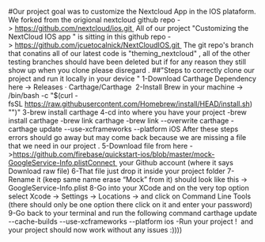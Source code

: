 #Our project goal was to customize the Nextcloud App in the IOS plataform.
We forked from the origional nextcloud github repo -> https://github.com/nextcloud/ios.git 
All of our project "Customizing the NextCloud IOS app " is sitting in this github repo -> https://github.com/jcuetocalnick/NextCloudIOS.git 
The git repo's branch that conatins all of our latest code is "theming_nextcloud" , 
all of the other testing branches should have been deleted but if for any reason they still show up when you clone please disregard .
##"Steps to correctly clone our project and run it locally in your device "
1-Download Carthage Dependency here → Releases · Carthage/Carthage 
2-Install Brew in your machine → /bin/bash -c "$(curl -fsSL https://raw.githubusercontent.com/Homebrew/install/HEAD/install.sh) "‌")" 
3-brew install carthage 
4-cd into where you have your project 
-brew install carthage 
-brew link carthage 
-brew link --overwrite carthage 
-carthage update --use-xcframeworks --platform iOS 
After these steps errors should go away but may come back because we are missing a file that we need in our project . 
5-Download file from here ->https://github.com/firebase/quickstart-ios/blob/master/mock-GoogleService-Info.plistConnect 
your Github account (where it says Download raw file) 
6-That file just drop it inside your project folder 
7-Rename it (keep same name erase “Mock” from it) should look like this → GoogleService-Info.plist 
8-Go into your XCode and on the very top option select Xcode → Settings → Locations → and click on Command Line Tools 
(there should only be one option there click on it and enter your password) 
9-Go back to your terminal and run the following command 
carthage update --cache-builds --use-xcframeworks --platform ios
-Run your project !
‌
and your project should now work without any issues :))))
